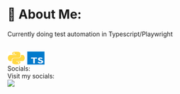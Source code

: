# 💫 About Me:
Currently doing test automation in Typescript/Playwright

<div style="display: inline_block"><br>
  <img align="center" alt="Andrzej-Py" height="30" width="40" src="https://raw.githubusercontent.com/devicons/devicon/master/icons/python/python-plain.svg">
  <img align="center" alt="Andrzej-Ts" height="30" width="40" src="https://raw.githubusercontent.com/devicons/devicon/master/icons/typescript/typescript-plain.svg">
</div>
<div>
 Socials:
 </div>
 <div>
   Visit my socials:
 </div>
<div> 
  <a href="https://www.linkedin.com/in/ANSOK99" target="_blank"><img src="https://img.shields.io/badge/-LinkedIn-%230077B5?style=for-the-badge&logo=linkedin&logoColor=white" target="_blank"></a> 
 
</div>
